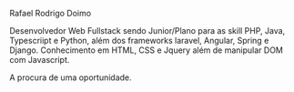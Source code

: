 Rafael Rodrigo Doimo

Desenvolvedor Web Fullstack sendo Junior/Plano para as skill PHP, Java, Typescriipt e Python, além dos frameworks laravel, Angular, Spring e Django. Conhecimento em HTML, CSS e Jquery além de manipular DOM com Javascript.

A procura de uma oportunidade.

